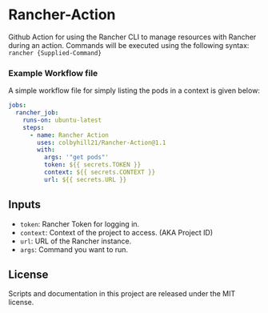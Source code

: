 # Rancher-Action
Github Action for using the Rancher CLI to manage resources with Rancher during an action.
Commands will be executed using the following syntax: `rancher {Supplied-Command}`

### Example Workflow file

A simple workflow file for simply listing the pods in a context is given below:

```yaml
jobs:
  rancher_job:
    runs-on: ubuntu-latest
    steps:
      - name: Rancher Action
        uses: colbyhill21/Rancher-Action@1.1
        with: 
          args: '"get pods"'
          token: ${{ secrets.TOKEN }}
          context: ${{ secrets.CONTEXT }}
          url: ${{ secrets.URL }}
```
          
## Inputs

- `token`: Rancher Token for logging in.
- `context`: Context of the project to access. (AKA Project ID)
- `url`: URL of the Rancher instance.
- `args`: Command you want to run. 

## License
Scripts and documentation in this project are released under the MIT license.
